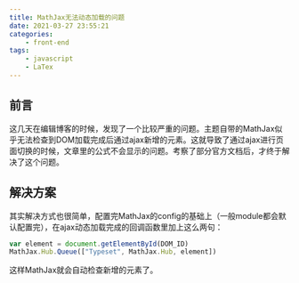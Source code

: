 ```yaml
---
title: MathJax无法动态加载的问题
date: 2021-03-27 23:55:21
categories:
	- front-end
tags:
	- javascript
	- LaTex
---
```


## 前言

这几天在编辑博客的时候，发现了一个比较严重的问题。主题自带的MathJax似乎无法检查到DOM加载完成后通过ajax新增的元素。这就导致了通过ajax进行页面切换的时候，文章里的公式不会显示的问题。考察了部分官方文档后，才终于解决了这个问题。

## 解决方案

其实解决方式也很简单，配置完MathJax的config的基础上（一般module都会默认配置完），在ajax动态加载完成的回调函数里加上这么两句：

```javascript
var element = document.getElementById(DOM_ID)
MathJax.Hub.Queue(["Typeset", MathJax.Hub, element])
```

这样MathJax就会自动检查新增的元素了。